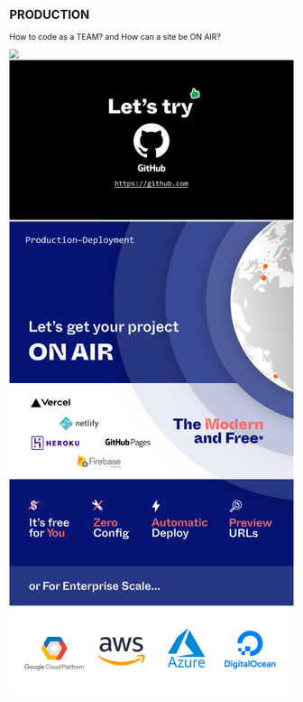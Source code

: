 ## PRODUCTION
How to code as a TEAM? and How can a site be ON AIR?

![](/assets/23.png)
![](/assets/24.png)
![](/assets/25.png)